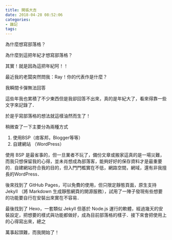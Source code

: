```yaml
---
title: 開張大吉
date: 2018-04-28 08:52:06
categories: 
- 雜記
tags:
---
```


為什麼想寫部落格？

為什麼到這把年紀才想寫部落格？

其實！就是因為這把年紀阿！！

最近我的老闆突然問我：Ray！你的代表作是什麼？

我瞬間卡彈無法回答

這些年我也累積了不少東西但是我卻回答不出來，真的是年紀大了，看來得靠一些文字來記錄了．

於是乎寫部落格的想法就這樣油然而生了！

稍微查了一下主要分為兩種方式

1. 使用BSP（痞客邦，Blogger等等）
2. 自建網站 （WordPress）

使用 BSP 是最省事的，但一旦業者不玩了，備份文章或搬家這真的是一場災難，而我只想保留我的心得，並未肖想成為部落客，能夠好好的保存資料才是最重要的．自建網站符合我的目的，但入門門檻實在不低，網路空間，網域，還有非我擅長的WordPress．

後來找到了 GitHub Pages，可以免費的使用，但只限定靜態頁面，原生支持 Jekyll （將 Markdown 生成靜態網頁的開源服務），試用了一陣子發現有些想要的功能要自行在安裝出來實在不容易．

最後找到了 Hexo，一套類似 Jekyll 但基於 Node.js 運行的軟體，經過幾天的安裝設定，把想要的樣式與功能都做好，成為目前部落格的樣子．接下來會把使用上的心得寫出來，總之

萬事起頭難，而我開始了！